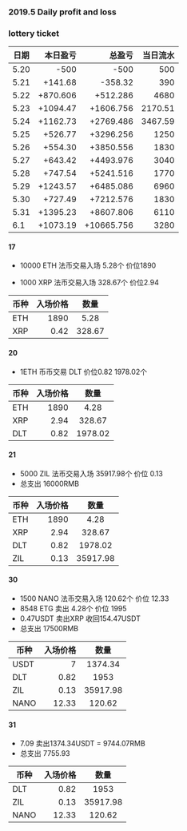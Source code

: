 ### 2019.5 Daily profit and loss

### lottery ticket

| 日期       | 本日盈亏    |  总盈亏  |当日流水|
| --------   | -----:   | ----: | ----: |
| 5.20       |    -500 |   -500 |500 |
| 5.21        | +141.68      | -358.32      |390 |
| 5.22        | +870.606      | +512.286      |4680|
| 5.23        | +1094.47      | +1606.756      |2170.51|
| 5.24        | +1162.73      | +2769.486      |3467.59|
| 5.25        | +526.77      | +3296.256      |1250|
| 5.26        | +554.30      | +3850.556      |1830|
| 5.27        | +643.42      | +4493.976      |3040|
| 5.28        | +747.54     | +5241.516      |1770|
| 5.29        | +1243.57     | +6485.086      |6960|
| 5.30        | +727.49     | +7212.576      |1830|
| 5.31        | +1395.23     | +8607.806      |6110|
| 6.1        | +1073.19     | +10665.756      |3280|

#### 17

- 10000 ETH 法币交易入场 5.28个 价位1890

- 1000 XRP 法币交易入场 328.67个 价位2.94

| 币种       | 入场价格    |  数量  |
| --------   | -----:   | :----: |
| ETH       |    1890  |   5.28 |
| XRP        | 0.42      |   328.67    |


#### 20

- 1ETH 币币交易 DLT 价位0.82 1978.02个

| 币种       | 入场价格    |  数量  |
| --------   | -----:   | :----: |
| ETH       |    1890  |   4.28 |
| XRP        | 2.94      |   328.67    |
| DLT        | 0.82      |   1978.02    |

#### 21

- 5000 ZIL 法币交易入场 35917.98个 价位 0.13
- 总支出 16000RMB

| 币种       | 入场价格    |  数量  |
| --------   | -----:   | :----: |
| ETH       |    1890  |   4.28 |
| XRP        | 2.94      |   328.67    |
| DLT        | 0.82      |   1978.02    |
| ZIL        | 0.13      |   35917.98    |

#### 30

- 1500 NANO 法币交易入场 120.62个 价位 12.33
- 8548 ETG 卖出 4.28个 价位 1995
- 0.47USDT 卖出XRP 收回154.47USDT
- 总支出 17500RMB

| 币种       | 入场价格    |  数量  |
| --------   | -----:   | :----: |
| USDT       |    7  |   1374.34 |
| DLT        | 0.82      |   1953    |
| ZIL        | 0.13      |   35917.98    |
| NANO        | 12.33      |   120.62    |

#### 31

- 7.09 卖出1374.34USDT = 9744.07RMB
- 总支出 7755.93

| 币种       | 入场价格    |  数量  |
| --------   | -----:   | :----: |
| DLT        | 0.82      |   1953    |
| ZIL        | 0.13      |   35917.98    |
| NANO        | 12.33      |   120.62    |






